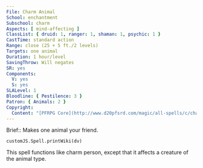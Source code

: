 ```yaml
---
File: Charm Animal
School: enchantment
Subschool: charm
Aspects: [ mind-affecting ]
ClassList: { druid: 1, ranger: 1, shaman: 1, psychic: 1 }
CastTime: standard action
Range: close (25 + 5 ft./2 levels)
Targets: one animal
Duration: 1 hour/level
SavingThrow: Will negates
SR: yes
Components:
  V: yes
  S: yes
SLALevel: 1
Bloodline: { Pestilence: 3 }
Patron: { Animals: 2 }
Copyright:
  Content: "[PFRPG Core](http://www.d20pfsrd.com/magic/all-spells/c/charm-animal)"
---
```

Brief:: Makes one animal your friend.

```dataviewjs
customJS.Spell.printWiki(dv)
```

This spell functions like charm person, except that it affects a creature of the animal type.
